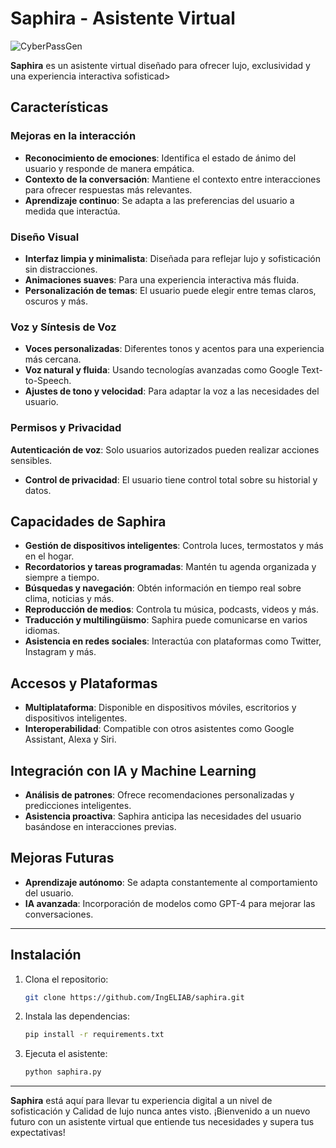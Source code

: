 # Saphira - Asistente Virtual
![CyberPassGen](Saphira_Logo.gif)

**Saphira** es un asistente virtual diseñado para ofrecer lujo, exclusividad y una experiencia interactiva sofisticad>

## Características

### Mejoras en la interacción
- **Reconocimiento de emociones**: Identifica el estado de ánimo del usuario y responde de manera empática.
- **Contexto de la conversación**: Mantiene el contexto entre interacciones para ofrecer respuestas más relevantes.
- **Aprendizaje continuo**: Se adapta a las preferencias del usuario a medida que interactúa.

### Diseño Visual
- **Interfaz limpia y minimalista**: Diseñada para reflejar lujo y sofisticación sin distracciones.
- **Animaciones suaves**: Para una experiencia interactiva más fluida.
- **Personalización de temas**: El usuario puede elegir entre temas claros, oscuros y más.

### Voz y Síntesis de Voz
- **Voces personalizadas**: Diferentes tonos y acentos para una experiencia más cercana.
- **Voz natural y fluida**: Usando tecnologías avanzadas como Google Text-to-Speech.
- **Ajustes de tono y velocidad**: Para adaptar la voz a las necesidades del usuario.

### Permisos y Privacidad                                                                                             
**Autenticación de voz**: Solo usuarios autorizados pueden realizar acciones sensibles.
- **Control de privacidad**: El usuario tiene control total sobre su historial y datos.

## Capacidades de Saphira

- **Gestión de dispositivos inteligentes**: Controla luces, termostatos y más en el hogar.
- **Recordatorios y tareas programadas**: Mantén tu agenda organizada y siempre a tiempo.
- **Búsquedas y navegación**: Obtén información en tiempo real sobre clima, noticias y más.
- **Reproducción de medios**: Controla tu música, podcasts, videos y más.
- **Traducción y multilingüismo**: Saphira puede comunicarse en varios idiomas.
- **Asistencia en redes sociales**: Interactúa con plataformas como Twitter, Instagram y más.

## Accesos y Plataformas

- **Multiplataforma**: Disponible en dispositivos móviles, escritorios y dispositivos inteligentes.
- **Interoperabilidad**: Compatible con otros asistentes como Google Assistant, Alexa y Siri.

## Integración con IA y Machine Learning

- **Análisis de patrones**: Ofrece recomendaciones personalizadas y predicciones inteligentes.
- **Asistencia proactiva**: Saphira anticipa las necesidades del usuario basándose en interacciones previas.

## Mejoras Futuras

- **Aprendizaje autónomo**: Se adapta constantemente al comportamiento del usuario.
- **IA avanzada**: Incorporación de modelos como GPT-4 para mejorar las conversaciones.

---

## Instalación

1. Clona el repositorio:
   ```bash
   git clone https://github.com/IngELIAB/saphira.git
   ```

2. Instala las dependencias:
   ```bash
   pip install -r requirements.txt
   ```

3. Ejecuta el asistente:
   ```bash
   python saphira.py
   ```

---

**Saphira** está aquí para llevar tu experiencia digital a un nivel de sofisticación y Calidad de lujo nunca antes visto. ¡Bienvenido a un nuevo futuro con un asistente virtual que entiende tus necesidades y supera tus expectativas!
